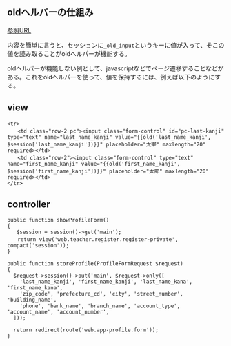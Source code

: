 ## oldヘルパーの仕組み
[参照URL](https://www.larajapan.com/2020/09/25/old%E3%83%98%E3%83%AB%E3%83%91%E3%83%BC/)

内容を簡単に言うと、セッションに```_old_input```というキーに値が入って、そこの値を読み取ることがoldヘルパーが機能する。

oldヘルパーが機能しない例として、javascriptなどでページ遷移することなどがある。これをoldヘルパーを使って、値を保持するには、例えば以下のようにする。

## view
```
<tr>
　　<td class="row-2 pc"><input class="form-control" id="pc-last-kanji" type="text" name="last_name_kanji" value="{{old('last_name_kanji', $session['last_name_kanji'])}}" placeholder="太宰" maxlength="20" required></td>
　　<td class="row-2"><input class="form-control" type="text" name="first_name_kanji" value="{{old('first_name_kanji', $session['first_name_kanji'])}}" placeholder="太郎" maxlength="20" required></td>
</tr>
```

## controller
```
public function showProfileForm()
{
   $session = session()->get('main');
　　return view('web.teacher.register.register-private', compact('session'));
}

public function storeProfile(ProfileFormRequest $request)
{
  $request->session()->put('main', $request->only([
    'last_name_kanji', 'first_name_kanji', 'last_name_kana', 'first_name_kana',
    'zip_code', 'prefecture_cd', 'city', 'street_number', 'building_name',
    'phone', 'bank_name', 'branch_name', 'account_type', 'account_name', 'account_number',
  ]));

  return redirect(route('web.app-profile.form'));
}
```

